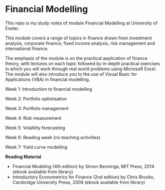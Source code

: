 # Financial Modelling

This repo is my study notes of module Financial Modelling at University of Exeter.

This module covers a range of topics in finance drawn from investment analysis, corporate finance, fixed income analysis, risk management and international finance.

The emphasis of the module is on the practical application of finance theory, with lectures on each topic followed by in-depth practical exercises in which you will work through real world problems using Microsoft Excel. The module will also introduce you to the use of Visual Basic for Applications (VBA) in financial modelling.


Week 1: Introduction to financial modelling

Week 2: Portfolio optimisation

Week 3: Portfolio management

Week 4: Risk measurement

Week 5: Volatility forecasting

Week 6: Reading week (no teaching activities)

Week 7: Yield curve modelling


**Reading Material**

* Financial Modeling (4th edition) by Simon Benninga, MIT Press, 2014 (ebook available from library)
* Introductory Econometrics for Finance (2nd edition) by Chris Brooks, Cambridge University Press, 2008 (ebook available from library)
